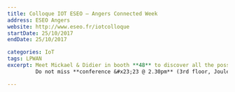 ```yaml
---
title: Colloque IOT ESEO – Angers Connected Week
address: ESEO Angers
website: http://www.eseo.fr/iotcolloque
startDate: 25/10/2017
endDate: 25/10/2017

categories: IoT
tags: LPWAN
excerpt: Meet Mickael & Didier in booth **48** to discover all the possibilities of connected objects.<br />  
         Do not miss **conference &#x23;23 @ 2.30pm** (3rd floor, Joule meeting room) for our **demo**!

---
```

